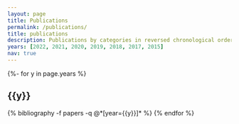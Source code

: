 ```yaml
---
layout: page
title: Publications
permalink: /publications/
title: publications
description: Publications by categories in reversed chronological order.
years: [2022, 2021, 2020, 2019, 2018, 2017, 2015]
nav: true
---
```

<!-- _pages/publications.md -->
<div class="publications">

{%- for y in page.years %}
  <h2 class="year">{{y}}</h2>
  {% bibliography -f papers -q @*[year={{y}}]* %}
{% endfor %}

</div>
